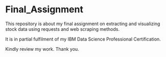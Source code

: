 # Final_Assignment
This repository is about my final assignment on extracting and visualizing stock data using requests and web scraping methods. 

It is in partial fulfilment of my IBM Data Science Professional Certification.

Kindly review my work. Thank you.

